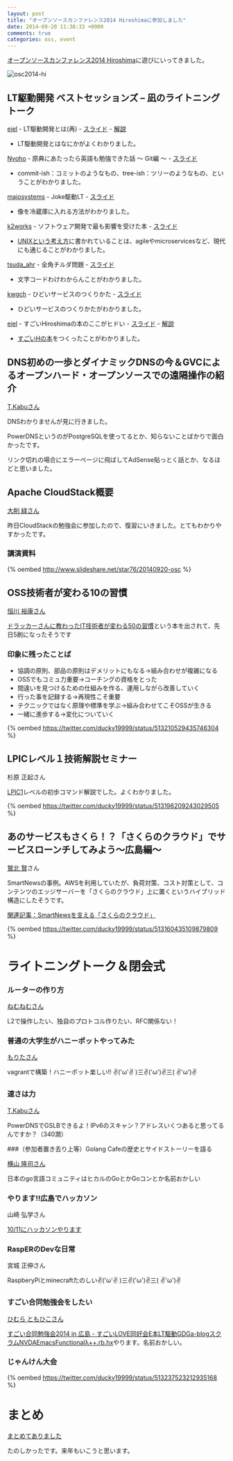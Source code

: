 ```yaml
---
layout: post
title: "オープンソースカンファレンス2014 Hiroshimaに参加しました"
date: 2014-09-20 11:38:33 +0900
comments: true
categories: oss, event
---
```

[オープンソースカンファレンス2014 Hiroshima](https://www.ospn.jp/osc2014-hiroshima/)に遊びにいってきました。

![osc2014-hi](https://www.ospn.jp/osc2014-hiroshima/pdf/OSC2014_Hiroshima_flyer_web.jpg)

<!-- more -->

## LT駆動開発 ベストセッションズ – 凪のライトニングトーク

[eiel](http://eiel.info/) - LT駆動開発とは(再) - [スライド](https://speakerdeck.com/eiel/ltqu-dong-kai-fa-zai) - [解説](http://blog.eiel.info/blog/2014/09/20/osc-2014/)

- LT駆動開発とはなにかがよくわかりました。

[Nyoho](http://nyoho.jp) - 原典にあたったら英語も勉強できた話 〜 Git編 〜 - [スライド](http://www.slideshare.net/YukinoriKitadai/osc-2014-hiroshima-reading-original-git-and-english)

- commit-ish：コミットのようなもの、tree-ish：ツリーのようなもの、ということがわかりました。

[majosystems](http://github.com/majosystems) - Joke駆動LT - [スライド](http://www.slideshare.net/nisyu/joke-35596836)

- 像を冷蔵庫に入れる方法がわかりました。

[k2works](https://github.com/k2works) - ソフトウェア開発で最も影響を受けた本 - [スライド](http://www.slideshare.net/kakimomokuri/2014-39450085)

- [UNIXという考え方](http://www.amazon.co.jp/dp/4274064069)に書かれていることは、agileやmicroservicesなど、現代にも通じることがわかりました。

[tsuda_ahr](https://twitter.com/tsuda_ahr) - 全角チルダ問題 - [スライド](http://www.slideshare.net/tsudaa/ss-36658329)

- 文字コードわけわからんことがわかりました。

[kwgch](https://github.com/kwgch) - ひどいサービスのつくりかた - [スライド](http://www.slideshare.net/ducky19999/osch2014)

- ひどいサービスのつくりかたがわかりました。

[eiel](http://eiel.info/) - すごいHiroshimaの本のここがヒドい - [スライド](https://speakerdeck.com/eiel/sugoihiroshimafalseben-falsekokogahidoi) - [解説](http://blog.eiel.info/blog/2014/09/21/great-h-book-osc-2014-and-wtm71/)

- [すごいHの本](http://great-h-book.eiel.info/)をつくったことがわかりました。

## DNS初めの一歩とダイナミックDNSの今＆GVCによるオープンハード・オープンソースでの遠隔操作の紹介

[T.Kabuさん](https://twitter.com/disco_v8)

DNSわかりませんが見に行きました。

PowerDNSというのがPostgreSQLを使ってるとか、知らないことばかりで面白かったです。

リンク切れの場合にエラーページに飛ばしてAdSense貼っとく話とか、なるほどと思いました。

## Apache CloudStack概要

[大削 緑さん](https://twitter.com/star76popin)

昨日CloudStackの勉強会に参加したので、復習にいきました。とてもわかりやすかったです。

### 講演資料

{% oembed http://www.slideshare.net/star76/20140920-osc %}

## OSS技術者が変わる10の習慣

[恒川 裕康さん](https://www.facebook.com/hiroyasu.tsunekawa)

[ドラッカーさんに教わったIT技術者が変わる50の習慣](http://www.amazon.co.jp/dp/4798040363)という本を出されて、先日5刷になったそうです

### 印象に残ったことば

- 協調の原則、部品の原則はデメリットにもなる→組み合わせが複雑になる
- OSSでもコミュ力重要→コーチングの資格をとった
- 間違いを見つけるための仕組みを作る、運用しながら改善していく
- 行った事を記録する→再現性こそ重要 
- テクニックではなく原理や標準を学ぶ→組み合わせてこそOSSが生きる
- 一緒に進歩する→変化についていく 

{% oembed https://twitter.com/ducky19999/status/513210529435746304 %}

## LPICレベル１技術解説セミナー

杉原 正起さん

[LPIC1](http://www.lpi.or.jp/examination/level1.shtml)レベルの初歩コマンド解説でした。よくわかりました。

{% oembed https://twitter.com/ducky19999/status/513196209243029505 %}

## あのサービスもさくら！？「さくらのクラウド」でサービスローンチしてみよう～広島編～

[鷲北 賢](https://twitter.com/ken_washikita)さん

SmartNewsの事例。AWSを利用していたが、負荷対策、コスト対策として、コンテンツのエッジサーバーを「さくらのクラウド」上に置くというハイブリッド構造にしたそうです。

[関連記事：SmartNewsを支える「さくらのクラウド」](http://knowledge.sakura.ad.jp/case-study/1664/)

{% oembed https://twitter.com/ducky19999/status/513160435109879809 %}

# ライトニングトーク＆閉会式

### ルーターの作り方

[ねむねむさん](https://twitter.com/nemumupoyo)

L2で操作したい、独自のプロトコル作りたい、RFC関係ない！

### 普通の大学生がハニーポットやってみた

[もりたさん](https://twitter.com/mrtc0)

vagrantで構築！ハニーポット楽しい!! ✌('ω'✌ )三✌('ω')✌三( ✌'ω')✌ 

### 速さは力

[T.Kabuさん](https://twitter.com/disco_v8)

PowerDNSでGSLBできるよ！IPv6のスキャン？アドレスいくつあると思ってるんですか？（340澗）

###（参加者置き去り上等）Golang Cafeの歴史とサイドストーリーを語る

[横山 隆司さん](https://plus.google.com/u/0/+TakashiYokoyama)

日本のgo言語コミュニティはヒカルのGoとかGoコンとか名前おかしい

### やります!!広島でハッカソン

山崎 弘学さん

[10/11にハッカソンやります](http://www.pasonatech.co.jp/search/features_plan/RHhiroshima.jsp)

### RaspERのDevな日常

宮城 正伸さん

RaspberyPiとminecraftたのしい✌('ω'✌ )三✌('ω')✌三( ✌'ω')✌ 

### すごい合同勉強会をしたい
[ひむら ともひこさん](https://github.com/eiel)

[すごい合同勉強会2014 in 広島 - すごいLOVE同好会E本LT駆動GDGa-blogスクラムNVDAEmacsFunctionalλ++.rb.hx](http://great-study.doorkeeper.jp/events/13215)やります。名前おかしい。

### じゃんけん大会

{% oembed https://twitter.com/ducky19999/status/513237523212935168 %}

# まとめ

[まとめてありました](http://togetter.com/li/666584)

たのしかったです。来年もいこうと思います。
